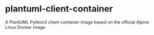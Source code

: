 # plantuml-client-container
A PlantUML Python3 client container image based on the official Alpine Linux Docker image

